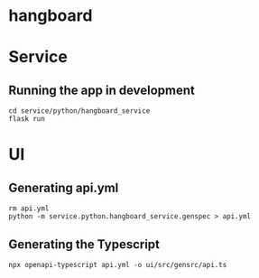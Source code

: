 # hangboard


# Service
## Running the app in development
```
cd service/python/hangboard_service
flask run
```

# UI
## Generating api.yml
```
rm api.yml
python -m service.python.hangboard_service.genspec > api.yml
```
## Generating the Typescript
```
npx openapi-typescript api.yml -o ui/src/gensrc/api.ts
```